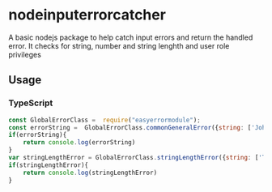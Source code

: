 # nodeinputerrorcatcher
A basic nodejs package to help catch input errors and return the handled error. It checks for string, number and string lenghth and user role privileges
## Usage

### TypeScript
```javascript
const GlobalErrorClass =  require("easyerrormodule");
const errorString =  GlobalErrorClass.commonGeneralError({string: ['John Doe'], number: [1, 4, 77771818]}, {role: 'admin'});
if(errorString){
    return console.log(errorString)
}
var stringLengthError = GlobalErrorClass.stringLengthError({string: ['This is to test for short string inputs such as name, location, etc']}, {shortMinLength: 3, shortMaxLength: 20}, {longMinLength: 45, longMaxLength: 500} {longString: ['This is a a test for strings that you are looking to test for long strings such as blog posts, about section, etc. ']});
if(stringLengthError){
    return console.log(stringLengthError)
}

```

